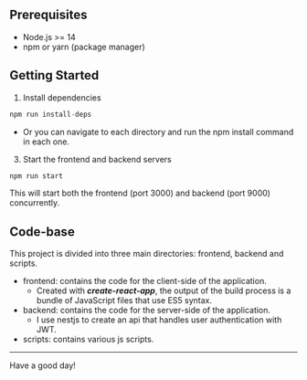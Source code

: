 ## Prerequisites

- Node.js >= 14
- npm or yarn (package manager)

## Getting Started
1. Install dependencies

```js
npm run install-deps
```

- Or you can navigate to each directory and run the npm install command in each one.


3. Start the frontend and backend servers

```js
npm run start
```
This will start both the frontend (port 3000) and backend (port 9000) concurrently.


## Code-base
This project is divided into three main directories: frontend, backend and scripts. 

- frontend: contains the code for the client-side of the application.
    + Created with ***create-react-app***, the output of the build process is a bundle of JavaScript files that use ES5 syntax.
- backend: contains the code for the server-side of the application.
    + I use nestjs to create an api that handles user authentication with JWT.
- scripts: contains various js scripts.

---
Have a good day!